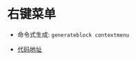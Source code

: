 # 右键菜单

- 命令式生成:  `generateblock contextmenu`

- [代码地址](https://github.com/yitjhy/generate-block-static-site/tree/master/docs/contextmenu/demo)